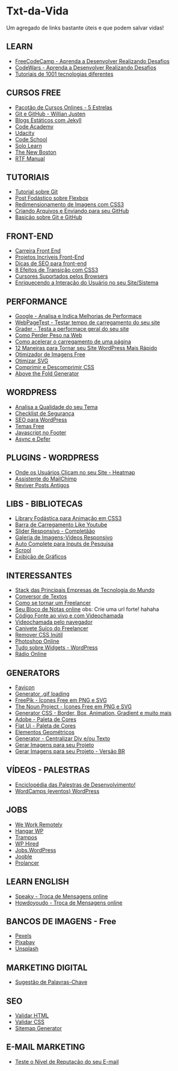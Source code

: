 # Txt-da-Vida
Um agregado de links bastante úteis e que podem salvar vidas!

## LEARN
- <a href="https://www.freecodecamp.com">FreeCodeCamp - Aprenda a Desenvolver Realizando Desafios</a>
- <a href="https://www.codewars.com/">CodeWars - Aprenda a Desenvolver Realizando Desafios</a>
- <a href="https://www.tutorialspoint.com/tutorialslibrary.htm">Tutoriais de 1001 tecnologias diferentes</a>

## CURSOS FREE
- <a href="https://medium.com/@rodrigo0921/list%C3%A3o-de-cursos-online-gratuitos-187e94fd0415#.l9u3lbh8h">Pacotão de Cursos Onlines - 5 Estrelas</a>
- <a href="https://www.udemy.com/git-e-github-para-iniciantes/">Git e GitHub - Willian Justen</a>
- <a href="https://www.udemy.com/criando-sites-estaticos-com-jekyll/">Blogs Estáticos com Jekyll</a>
- <a href="https://www.codecademy.com/learn/all">Code Academy</a>
- <a href="http://cauequeiroz.com.br/cursos-gratuitos-udacity/">Udacity</a>
- <a href="https://www.codeschool.com/free">Code School</a>
- <a href="https://www.sololearn.com">Solo Learn</a>
- <a href="https://thenewboston.com/index.php">The New Boston</a>
- <a href="http://www.rtfmanual.io/">RTF Manual</a>

## TUTORIAIS
- <a href="https://githowto.com/pt-BR">Tutorial sobre Git</a>
- <a href="http://desenvolvimentoparaweb.com/css/flexbox/">Post Fodástico sobre Flexbox</a>
- <a href="http://loopinfinito.com.br/2014/05/27/miniaturas-simplificadas-com-css3/">Redimensionamento de Imagens com CSS3</a>
- <a href="http://gabsferreira.com/criando-e-enviando-arquivos-para-seu-repositorio-no-github/">Criando Arquivos e Enviando para seu GitHub</a>
- <a href="http://tableless.com.br/tudo-que-voce-queria-saber-sobre-git-e-github-mas-tinha-vergonha-de-perguntar/">Basicão sobre Git e GitHub</a>


## FRONT-END
- <a href="https://github.com/woliveiras/front-end-career/blob/master/translations/pt-br/README.md">Carreira Front End</a>
- <a href="http://tympanus.net/codrops/">Projetos Incríveis Front-End</a>
- <a href="http://tableless.com.br/dicas-de-seo-para-front-end/">Dicas de SEO para front-end</a>
- <a href="http://wime.com.br/2015/08/21/8-efeitos-de-transicao-em-css3-css3-transitions/">8 Efeitos de Transição com CSS3</a>
- <a href="https://developer.mozilla.org/pt-BR/docs/Web/CSS/cursor">Cursores Suportados pelos Browsers</a>
- <a href="http://blog.caelum.com.br/enriquecendo-seus-sistemas-com-microinteractions/">Enriquecendo a Interação do Usuário no seu Site/Sistema</a>


## PERFORMANCE
- <a href="https://developers.google.com/speed/pagespeed/">Google - Analisa e Indica Melhorias de Performace</a>
- <a href="http://www.webpagetest.org/">WebPageTest - Testar tempo de carregamento do seu site</a>
- <a href="https://website.grader.com">Grader - Testa a performace geral do seu site</a>
- <a href="https://browserdiet.com/pt/">Como Perder Peso na Web</a>
- <a href="http://blog.caelum.com.br/performance-web-no-mundo-real-porque-o-site-do-alura-voa/">Como acelerar o carregamento de uma página</a> 
- <a href="https://www.sitepoint.com/12-ways-to-speed-up-your-wordpress-website/">12 Maneiras para Tornar seu Site WordPress Mais Rápido</a> 
- <a href="https://tinypng.com/">Otimizador de Imagens Free</a>
- <a href="https://jakearchibald.github.io/svgomg/">Otimizar SVG</a>
- <a href="http://herramientas-online.com/comprimir-descomprimir-css.html">Comprimir e Descomprimir CSS</a>
- <a href="https://jonassebastianohlsson.com/criticalpathcssgenerator/">Above the Fold Generator</a>



## WORDPRESS
- <a href="http://themecheck.org/">Analisa a Qualidade do seu Tema</a>
- <a href="http://wpsecuritychecklist.org/br/items/">Checklist de Segurança</a>
- <a href="https://yoast.com/wordpress-seo/">SEO para WordPress</a>
- <a href="https://justfreethemes.com/">Temas Free</a>
- <a href="http://speedrak.com/blog/how-to-move-javascripts-to-the-footer-in-wordpress/">Javascript no Footer</a>
- <a href="http://matthewhorne.me/defer-async-wordpress-scripts/">Async e Defer</a>



## PLUGINS - WORDPRESS
- <a href="https://wordpress.org/plugins/heatmap-for-wp/">Onde os Usuários Clicam no seu Site - Heatmap</a>
- <a href="https://wordpress.org/plugins/chimpmate/">Assistente do MailChimp</a>
- <a href="https://wordpress.org/plugins/tweet-old-post/">Reviver Posts Antigos</a>


## LIBS - BIBLIOTECAS
- <a href="https://daneden.github.io/animate.css/">Library Fodástica para Animação em CSS3</a>
- <a href="http://ricostacruz.com/nprogress/">Barra de Carregamento Like Youtube</a>
- <a href="http://idangero.us/swiper/">Slider Responsivo - Completãão</a>
- <a href="https://blueimp.github.io/Gallery/">Galeria de Imagens-Vídeos Responsivo</a>
- <a href="http://www.runningcoder.org/jquerytypeahead/demo">Auto Complete para Inputs de Pesquisa</a>
- <a href="https://github.com/cferdinandi/smooth-scroll">Scrool</a>
- <a href="https://www.amcharts.com/">Exibição de Gráficos</a>


## INTERESSANTES
- <a href="https://stackshare.io/stacks">Stack das Principais Empresas de Tecnologia do Mundo</div>
- <a href="http://coderstoolbox.net">Conversor de Textos</a>
- <a href="https://www.quora.com/How-do-I-become-a-freelance-web-developer" tarfet="_blank">Como se tornar um Freelancer</a>
- <a href="http://dontpad.com/">Seu Bloco de Notas online</a> obs: Crie uma url forte! hahaha
- <a href="https://codeshare.io">Código Fonte ao vivo e com Videochamada</a>
- <a href="https://appear.in/">Videochamada pelo navegador</a>
- <a href="http://blog.umbler.com/br/ferramentas-para-freelancers-dicas-para-um-trabalho-mais-eficaz/">Canivete Suíco do Freelancer</a>
- <a href="https://uncss-online.com">Remover CSS Inútil</a>
- <a href="https://www.designer.io">Photoshop Online</a>
- <a href="http://felipeelia.com.br/wordpress-tudo-sobre-widgets/">Tudo sobre Widgets - WordPress</a>
- <a href="http://radio.garden/">Rádio Online</a>

## GENERATORS
- <a href="http://realfavicongenerator.net/">Favicon</a>
- <a href="http://loading.io/">Generator .gif loading</a>
- <a href="http://www.freepik.com/">FreePik - Ícones Free em PNG e SVG</a>
- <a href="http://thenounproject.com">The Noun Project - Ícones Free em PNG e SVG</a>
- <a href="http://css3gen.com/">Generator CSS - Border, Box, Animation, Gradient e muito mais</a> 
- <a href="https://color.adobe.com/pt/create/color-wheel/">Adobe - Paleta de Cores</a>
- <a href="https://flatuicolors.com/">Flat Ui - Paleta de Cores</a>
- <a href="http://bennettfeely.com/clippy/">Elementos Geométricos</a>
- <a href="http://howtocenterincss.com/">Generator - Centralizar Div e/ou Texto</a>
- <a href="https://dummyimage.com/">Gerar Imagens para seu Projeto</a>
- <a href="http://lorempixel.com.br/">Gerar Imagens para seu Projeto - Versão BR</a>


## VÍDEOS - PALESTRAS
- <a href="http://free-time.github.io/">Enciclopédia das Palestras de Desenvolvimento!</a>
- <a href="http://wordpress.tv">WordCamps (eventos) WordPress</a>

## JOBS
- <a href="https://weworkremotely.com/">We Work Remotely</a>
- <a href="https://hangarwp.com/">Hangar WP</a>
- <a href="http://trampos.co/">Trampos</a>
- <a href="http://www.wphired.com/">WP Hired</a>
- <a href="http://jobs.wordpress.net/">Jobs.WordPress</a>
- <a href="https://br.jooble.org">Jooble</a>
- <a href="https://prolancer.com.br">Prolancer</a>

## LEARN ENGLISH
- <a href="https://www.speaky.com">Speaky - Troca de Mensagens online</a>
- <a href="https://howdoyou.do">Howdoyoudo - Troca de Mensagens online</a>

## BANCOS DE IMAGENS - Free
- <a href="https://www.pexels.com/">Pexels</a>
- <a href="https://pixabay.com/">Pixabay</a>
- <a href="https://unsplash.com/">Unsplash</a>

## MARKETING DIGITAL
- <a href="http://answerthepublic.com">Sugestão de Palavras-Chave</a>


## SEO
- <a href="https://validator.w3.org/">Validar HTML</a>
- <a href="https://jigsaw.w3.org/css-validator/">Validar CSS</a>
- <a href="https://www.xml-sitemaps.com">Sitemap Generator</a>


## E-MAIL MARKETING
- <a href="https://www.mail-tester.com/">Teste o Nível de Reputação do seu E-mail</a>




